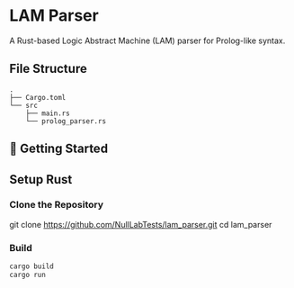 # LAM Parser

A Rust-based Logic Abstract Machine (LAM) parser for Prolog-like syntax.

## File Structure


```
.
├── Cargo.toml
└── src
    ├── main.rs
    └── prolog_parser.rs
```

## 🚀 Getting Started

## Setup Rust

###  Clone the Repository

git clone https://github.com/NullLabTests/lam_parser.git
cd lam_parser

### Build

```bash
cargo build
cargo run
```

